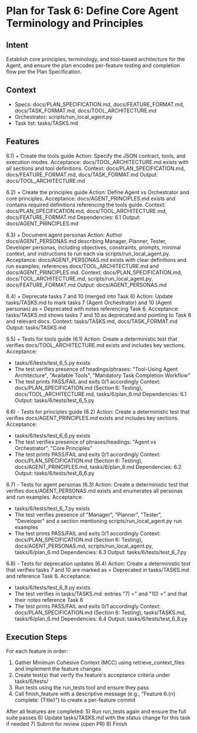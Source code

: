 # Plan for Task 6: Define Core Agent Terminology and Principles

## Intent
Establish core principles, terminology, and tool-based architecture for the Agent, and ensure the plan encodes per-feature testing and completion flow per the Plan Specification.

## Context
- Specs: docs/PLAN_SPECIFICATION.md, docs/FEATURE_FORMAT.md, docs/TASK_FORMAT.md, docs/TOOL_ARCHITECTURE.md
- Orchestrator: scripts/run_local_agent.py
- Task list: tasks/TASKS.md

## Features
6.1) + Create the tools guide
   Action: Specify the JSON contract, tools, and execution modes.
   Acceptance: docs/TOOL_ARCHITECTURE.md exists with all sections and tool definitions.
   Context: docs/PLAN_SPECIFICATION.md, docs/FEATURE_FORMAT.md, docs/TASK_FORMAT.md
   Output: docs/TOOL_ARCHITECTURE.md

6.2) + Create the principles guide
   Action: Define Agent vs Orchestrator and core principles.
   Acceptance: docs/AGENT_PRINCIPLES.md exists and contains required definitions referencing the tools guide.
   Context: docs/PLAN_SPECIFICATION.md, docs/TOOL_ARCHITECTURE.md, docs/FEATURE_FORMAT.md
   Dependencies: 6.1
   Output: docs/AGENT_PRINCIPLES.md

6.3) + Document agent personas
   Action: Author docs/AGENT_PERSONAS.md describing Manager, Planner, Tester, Developer personas, including objectives, constraints, prompts, minimal context, and instructions to run each via scripts/run_local_agent.py.
   Acceptance: docs/AGENT_PERSONAS.md exists with clear definitions and run examples; references docs/TOOL_ARCHITECTURE.md and docs/AGENT_PRINCIPLES.md.
   Context: docs/PLAN_SPECIFICATION.md, docs/TOOL_ARCHITECTURE.md, scripts/run_local_agent.py, docs/FEATURE_FORMAT.md
   Output: docs/AGENT_PERSONAS.md

6.4) + Deprecate tasks 7 and 10 (merged into Task 6)
   Action: Update tasks/TASKS.md to mark tasks 7 (Agent Orchestrator) and 10 (Agent personas) as = Deprecated with notes referencing Task 6.
   Acceptance: tasks/TASKS.md shows tasks 7 and 10 as deprecated and pointing to Task 6 and relevant docs.
   Context: tasks/TASKS.md, docs/TASK_FORMAT.md
   Output: tasks/TASKS.md

6.5) + Tests for tools guide (6.1)
   Action: Create a deterministic test that verifies docs/TOOL_ARCHITECTURE.md exists and includes key sections.
   Acceptance:
   - tasks/6/tests/test_6_5.py exists
   - The test verifies presence of headings/phrases: "Tool-Using Agent Architecture", "Available Tools", "Mandatory Task Completion Workflow"
   - The test prints PASS/FAIL and exits 0/1 accordingly
   Context: docs/PLAN_SPECIFICATION.md (Section 6: Testing), docs/TOOL_ARCHITECTURE.md, tasks/6/plan_6.md
   Dependencies: 6.1
   Output: tasks/6/tests/test_6_5.py

6.6) - Tests for principles guide (6.2)
   Action: Create a deterministic test that verifies docs/AGENT_PRINCIPLES.md exists and includes key sections.
   Acceptance:
   - tasks/6/tests/test_6_6.py exists
   - The test verifies presence of phrases/headings: "Agent vs Orchestrator", "Core Principles"
   - The test prints PASS/FAIL and exits 0/1 accordingly
   Context: docs/PLAN_SPECIFICATION.md (Section 6: Testing), docs/AGENT_PRINCIPLES.md, tasks/6/plan_6.md
   Dependencies: 6.2
   Output: tasks/6/tests/test_6_6.py

6.7) - Tests for agent personas (6.3)
   Action: Create a deterministic test that verifies docs/AGENT_PERSONAS.md exists and enumerates all personas and run examples.
   Acceptance:
   - tasks/6/tests/test_6_7.py exists
   - The test verifies presence of "Manager", "Planner", "Tester", "Developer" and a section mentioning scripts/run_local_agent.py run examples
   - The test prints PASS/FAIL and exits 0/1 accordingly
   Context: docs/PLAN_SPECIFICATION.md (Section 6: Testing), docs/AGENT_PERSONAS.md, scripts/run_local_agent.py, tasks/6/plan_6.md
   Dependencies: 6.3
   Output: tasks/6/tests/test_6_7.py

6.8) - Tests for deprecation updates (6.4)
   Action: Create a deterministic test that verifies tasks 7 and 10 are marked as = Deprecated in tasks/TASKS.md and reference Task 6.
   Acceptance:
   - tasks/6/tests/test_6_8.py exists
   - The test verifies in tasks/TASKS.md: entries "7) =" and "10) =" and that their notes reference Task 6
   - The test prints PASS/FAIL and exits 0/1 accordingly
   Context: docs/PLAN_SPECIFICATION.md (Section 6: Testing), tasks/TASKS.md, tasks/6/plan_6.md
   Dependencies: 6.4
   Output: tasks/6/tests/test_6_8.py

## Execution Steps
For each feature in order:
1) Gather Minimum Cohesive Context (MCC) using retrieve_context_files and implement the feature changes
2) Create test(s) that verify the feature's acceptance criteria under tasks/6/tests/
3) Run tests using the run_tests tool and ensure they pass
4) Call finish_feature with a descriptive message (e.g., "Feature 6.{n} complete: {Title}") to create a per-feature commit

After all features are completed:
5) Run run_tests again and ensure the full suite passes
6) Update tasks/TASKS.md with the status change for this task if needed
7) Submit for review (open PR)
8) Finish

